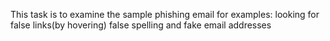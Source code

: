 This task is to examine the sample phishing email 
for examples:
looking for false links(by hovering)
false spelling 
and fake email addresses

